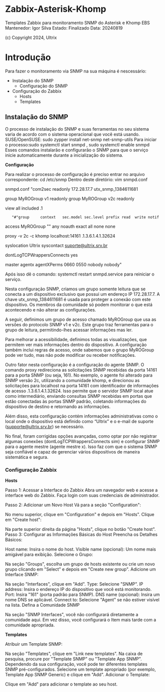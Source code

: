# Zabbix-Asterisk-Khomp
Templates Zabbix para monitoramento SNMP do Asterisk e Khomp EBS
Mantenedor: Igor Silva
Estado: Finalizado
Data: 20240819

(c) Copyright 2024, Ultrix

# Introdução
Para fazer o monitoramento via SNMP na sua máquina é nescessário:
  
- Instalação do SNMP  
   - Configuração do SNMP  
- Configuração do Zabbix  
   - Hosts
   - Templates
    
## Instalação do SNMP

O processo de instalação do SNMP e suas ferramentas no seu sistema varia de acordo com o sistema operacional que você está usando.
SUSE/OpenSUSE: sudo zypper install net-snmp net-snmp-utils
Para iniciar o processo:sudo systemctl start snmpd ,  sudo systemctl enable snmpd
Esses comandos instalarão e configurarão o SNMP para que o serviço inicie automaticamente durante a inicialização do sistema.

**Configuração**

Para realizar o processo de configuração é preciso entrar no arquivo correspondente: cd /etc/snmp
Dentro deste diretório: vim snmpd.conf

snmpd.conf
"com2sec readonly  172.28.17.7 utx_snmp_1384611681

group MyROGroup v1         readonly
group MyROGroup v2c        readonly

view    all           included   .1

       "#"group     context   sec.model sec.level prefix read  write notif
access MyROGroup ""        any       noauth    exact  all   none  none

proxy -v 2c -c khomp localhost:14161 .1.3.6.1.4.1.32624

syslocation Ultrix
syscontact suporte@ultrix.srv.br

dontLogTCPWrappersConnects yes

master agentx
agentXPerms 0660 0550 nobody nobody"

Após isso dê o comando: systemctl restart snmpd.service para reiniciar o serviço.


Nesta configuração SNMP, criamos um grupo somente leitura que se conecta a um dispositivo exclusivo que possui um endereço IP 172.28.17.7. A chave utx_snmp_1384611681 é usada para proteger a conexão com este dispositivo. Os membros da comunidade só podem monitorar o que está acontecendo e não alterar as configurações.

A seguir, definimos um grupo de acesso chamado MyROGroup que usa as versões do protocolo SNMP v1 e v2c. Este grupo traz ferramentas para o grupo de leitura, permitindo-lhes acessar informações mas ler.

Para melhorar a acessibilidade, definimos todas as visualizações, que permitem ver mais informações dentro do dispositivo. A configuração também inclui regras de acesso, onde sabemos que o grupo MyROGroup pode ver tudo, mas não pode modificar ou receber notificações.

Outro fator nesta configuração é a configuração do agente SNMP. O comando proxy redireciona as solicitações SNMP recebidas da porta 14161 para a porta SNMP (ou seja, 161). No exemplo, o agente foi alterado para SNMP versão 2c, utilizando a comunidade khomp, e direcionou as solicitações para localhost na porta 14161 com identificador de informações de acesso .1.3.6.1.4.1.32624. Isso permite que o servidor SNMP local atue como intermediário, enviando consultas SNMP recebidas em portas que estão conectadas às portas SNMP padrão, coletando informações do dispositivo de destino e retornando as informações.

Além disso, esta configuração contém informações administrativas como o local onde o dispositivo está definido como “Ultrix” e o e-mail de suporte (supporte@ultrix.srv.br) se necessário.

No final, foram corrigidas opções avançadas, como optar por não registrar algumas conexões (dontLogTCPWrappersConnects sim) e configurar SNMP para o agente mestre (agente mestre x). Isso faz com que o sistema SNMP seja confiável e capaz de gerenciar vários dispositivos de maneira sistemática e segura.

### Configuração Zabbix

**Hosts**

Passo 1: Acessar a Interface do Zabbix
Abra um navegador web e acesse a interface web do Zabbix.
Faça login com suas credenciais de administrador.

Passo 2: Adicionar um Novo Host
Vá para a seção "Configuration":

No menu superior, clique em "Configuration" e depois em "Hosts".
Clique em "Create host":

Na parte superior direita da página "Hosts", clique no botão "Create host".
Passo 3: Configurar as Informações Básicas do Host
Preencha os Detalhes Básicos:

Host name: Insira o nome do host.
Visible name (opcional): Um nome mais amigável para exibição.
Selecione o Grupo:

Na seção "Groups", escolha um grupo de hosts existente ou crie um novo grupo clicando em "Select" e depois em "Create new group".
Adicione um Interface SNMP:

Na seção "Interfaces", clique em "Add".
Type: Selecione "SNMP".
IP address: Insira o endereço IP do dispositivo que você está monitorando.
Port: Insira "161" (porta padrão para SNMP).
DNS name (opcional): Insira um nome DNS se aplicável.
Connect to: Selecione "Agent" se não estiver visível na lista.
Defina a Comunidade SNMP

Na seção "SNMP Interfaces", você não configurará diretamente a comunidade aqui. Em vez disso, você configurará o Item mais tarde com a comunidade apropriada.

**Templates**

Atribuir um Template SNMP:

Na seção "Templates", clique em "Link new templates".
Na caixa de pesquisa, procure por "Template SNMP" ou "Template App SNMP". Dependendo da sua configuração, você pode ter diferentes templates SNMP pré-configurados.
Selecione um template apropriado (por exemplo, Template App SNMP Generic) e clique em "Add".
Adicionar o Template:

Clique em "Add" para adicionar o template ao seu host.

                       
                        




